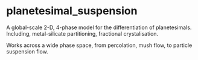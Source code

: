 # planetesimal_suspension
A global-scale 2-D,  4-phase model for the differentiation of planetesimals. Including, metal-silicate partitioning, fractional crystalisation.

Works across a wide phase space, from percolation, mush flow, to particle suspension flow.
